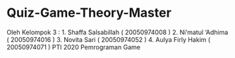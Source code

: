 # Quiz-Game-Theory-Master
Oleh Kelompok 3 : 1. Shaffa Salsabillah ( 20050974008 ) 2. Ni’matul ‘Adhima ( 20050974016 ) 3. Novita Sari ( 20050974052 ) 4. Aulya Firly Hakim ( 20050974071 ) PTI 2020 Pemrograman Game
